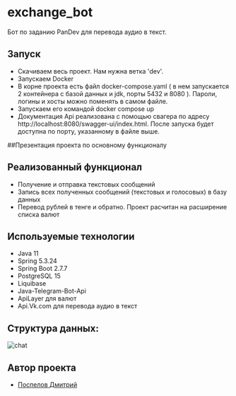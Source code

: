 # exchange_bot
Бот по заданию PanDev для перевода аудио в текст.

## Запуск

- Скачиваем весь проект. Нам нужна ветка 'dev'.
- Запускаем Docker
- В корне проекта есть файл docker-compose.yaml ( в нем запускается 2 контейнера с базой данных и jdk, порты 5432 и 8080 ). 
Пароли, логины и хосты можно поменять в самом файле.
- Запускаем его командой docker compose up
- Документация Api реализована с помощью свагера по адресу http://localhost:8080/swagger-ui/index.html. 
После запуска будет доступна по порту, указанному в файле выше.

##Презентация проекта по основному функционалу



## Реализованный функционал

- Получение и отправка текстовых сообщений
- Запись всех полученных сообщений (текстовых и голосовых) в базу данных
- Перевод рублей в тенге и обратно. Проект расчитан на расширение списка валют

## Используемые технологии

- Java 11
- Spring 5.3.24
- Spring Boot 2.7.7
- PostgreSQL 15
- Liquibase
- Java-Telegram-Bot-Api
- ApiLayer для валют
- Api.Vk.com для перевода аудио в текст

## Структура данных:

![chat](https://github.com/dmitriyspeliy/exchange_bot/assets/102532626/e0e6eec2-3050-4c28-9d3a-e272a9a83748)


## Автор проекта

- <a  href="https://github.com/dmitriyspeliy">Поспелов Дмитрий</a> 
